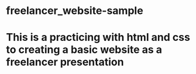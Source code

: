 # freelancer_website-sample

# This is a practicing with html and css to creating a basic website as a freelancer presentation
